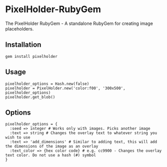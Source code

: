 PixelHolder-RubyGem
===================

The PixelHolder RubyGem - A standalone RubyGem for creating image placeholders.

Installation
---
```
gem install pixelholder
```

Usage
---
```
pixelholder_options = Hash.new(false)
pixelholder = PixelHolder.new('color:f00', '300x500', pixelholder_options)
pixelholder.get_blob()
```

Options
---
```
pixelholder_options = {
  :seed => integer # Works only with images. Picks another image
  :text => string # Changes the overlay text to whatever string you wish to use
  :text => 'add_dimensions' # Similar to adding text, this will add the dimensions of the image as an overlay
  :text_color => {hex color code} # e.g. cc9900 - Changes the overlay text color. Do not use a hash (#) symbol
}
```
